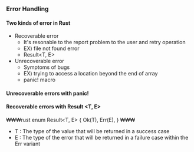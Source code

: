 ### Error Handling

#### Two kinds of error in Rust
* Recoverable error 
	+ It's resonable to the report problem to the user and retry operation
	+ EX) file not found error
	+ Result\<T, E\>
* Unrecoverable error
	+ Symptoms of bugs
	+ EX) trying to access a location beyond the end of array
	+ panic! macro

#### Unrecoverable errors with panic!
#### Recoverable errors with Result \<T, E\>

₩₩₩rust
enum Result<T, E> {
	Ok(T),
	Err(E),
}
₩₩₩
* T : The type of the value that will be returned in a success case
* E : The type of the error that will be returned in a failure case within the Err variant



